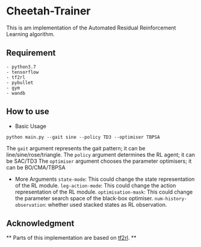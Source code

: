 # Cheetah-Trainer

This is am implementation of the Automated Residual Reinforcement Learning algorithm.

## Requirement
```
- python3.7
- tensorflow
- tf2rl
- pybullet
- gym
- wandb
```
## How to use
* Basic Usage
```
python main.py --gait sine --policy TD3 --optimiser TBPSA
```
The `gait` argument represents the gait pattern; it can be line/sine/rose/triangle.
The `policy` argument determines the RL agent; it can be SAC/TD3
The `optimiser` argument chooses the parameter optimisers; it can be BO/CMA/TBPSA
* More Arguments
`state-mode`: This could change the state representation of the RL module.
`leg-action-mode`: This could change the action representation of the RL module.
`optimisation-mask`: This could change the parameter search space of the black-box optimiser.
`num-history-observation`: whether used stacked states as RL observation.

## Acknowledgment
** Parts of this implementation are based on [tf2rl](https://github.com/keiohta/tf2rl). **

